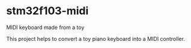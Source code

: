 # stm32f103-midi
MIDI keyboard made from a toy

This project helps to convert a toy piano keyboard into a MIDI controller.
